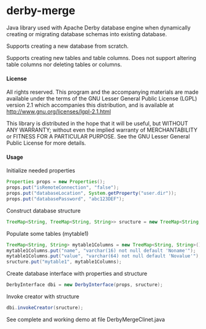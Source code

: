derby-merge
===========

Java library used with Apache Derby database engine when dynamically
creating or migrating database schemas into existing database.

Supports creating a new database from scratch.

Supports creating new tables and table columns. Does not support altering
table columns nor deleting tables or columns.

#### License ####

All rights reserved. This program and the accompanying materials
are made available under the terms of the GNU Lesser General Public License
(LGPL) version 2.1 which accompanies this distribution, and is available at
http://www.gnu.org/licenses/lgpl-2.1.html

This library is distributed in the hope that it will be useful,
but WITHOUT ANY WARRANTY; without even the implied warranty of
MERCHANTABILITY or FITNESS FOR A PARTICULAR PURPOSE. See the GNU
Lesser General Public License for more details.

#### Usage ####

Initialize needed properties

```java
Properties props = new Properties();
props.put("isRemoteConnection", "false");
props.put("databaseLocation", System.getProperty("user.dir"));
props.put("databasePassword", "abc123DEF");
```

Construct database structure

```java
TreeMap<String, TreeMap<String, String>> sructure = new TreeMap<String, TreeMap<String, String>>();
```

Populate some tables (mytable1)

```java
TreeMap<String, String> mytable1Columns = new TreeMap<String, String>();
mytable1Columns.put("name", "varchar(16) not null default 'Noname'");
mytable1Columns.put("value", "varchar(64) not null default 'Novalue'");
sructure.put("mytable1", mytable1Columns);
```

Create database interface with properties and structure

```java
DerbyInterface dbi = new DerbyInterface(props, sructure);
```

Invoke creator with structure

```java
dbi.invokeCreator(sructure);
```

See complete and working demo at file DerbyMergeClinet.java
